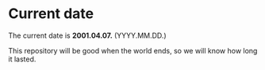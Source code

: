# Current date

The current date is **2001.04.07.** (YYYY.MM.DD.)

This repository will be good when the world ends, so we will know how long it lasted.